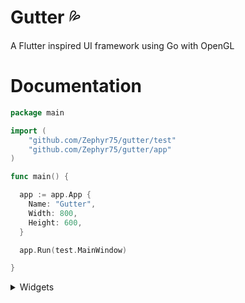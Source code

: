 # Gutter :sweat_drops:
A Flutter inspired UI framework using Go with OpenGL 

# Documentation

```go
package main

import (
	"github.com/Zephyr75/gutter/test"
	"github.com/Zephyr75/gutter/app"
)

func main() {

  app := app.App {
    Name: "Gutter",
    Width: 800,
    Height: 600,
  }

  app.Run(test.MainWindow)

}
```

<details>
<summary>Widgets</summary>
  
### Row
```go
ui.Row{
    Style: ui.Style{
        Color: black,
    },
    Children: []ui.UIElement{
        ... 
    },
}
```

### Column
```go
ui.Row{
    Style: ui.Style{
        Color: black,
    },
    Children: []ui.UIElement{
        ... 
    },
}
```

### Button
```go
ui.Button{
  Properties: ui.Properties{
    Size: ui.Size{
      Scale:  ui.ScaleRelative,
      Width:  50,
      Height: 50,
    }, 
  },
  Style: ui.Style{
    BorderWidth: 10,
    BorderColor: white,
    CornerRadius: 25,
    Color: blue,
  },
  Image: "white_on_black.png",
},
```


</details>

